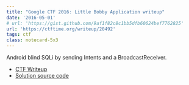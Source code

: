 ```yaml
---
title: "Google CTF 2016: Little Bobby Application writeup"
date: '2016-05-01'
# url: 'https://gist.github.com/9af1f82c8c1bb5dfb60624bef7762825'
url: 'https://ctftime.org/writeup/20492'
tags: ctf
class: notecard-5x3
---
```


Android blind SQLi by sending Intents and a BroadcastReceiver.

* [CTF Writeup](https://ctftime.org/writeup/20492)
* [Solution source code](https://gist.github.com/9af1f82c8c1bb5dfb60624bef7762825)
